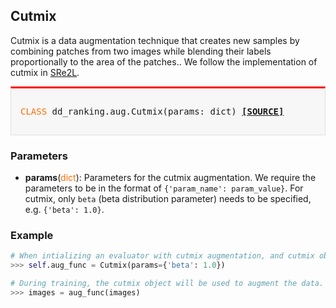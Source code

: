 ## Cutmix

Cutmix is a data augmentation technique that creates new samples by combining patches from two images while blending their labels proportionally to the area of the patches.. We follow the implementation of cutmix in [SRe2L](https://github.com/VILA-Lab/SRe2L/tree/main/SRe2L).

<div style="background-color:#F7F7F7; padding:15px; border:1px solid #E0E0E0; border-top:3px solid #FF0000; font-family:monospace; font-size:14px;">

<span style="color:#FF6B00;">CLASS</span> 
dd_ranking.aug.Cutmix(params: dict)
[**[SOURCE]**](https://github.com/NUS-HPC-AI-Lab/DD-Ranking/blob/main/dd_ranking/aug/cutmix.py)

</div>

### Parameters

- **params**(<span style="color:#FF6B00;">dict</span>): Parameters for the cutmix augmentation. We require the parameters to be in the format of `{'param_name': param_value}`. For cutmix, only `beta` (beta distribution parameter) needs to be specified, e.g. `{'beta': 1.0}`.

### Example
    
```python
# When intializing an evaluator with cutmix augmentation, and cutmix object will be constructed.
>>> self.aug_func = Cutmix(params={'beta': 1.0})

# During training, the cutmix object will be used to augment the data.
>>> images = aug_func(images)
```